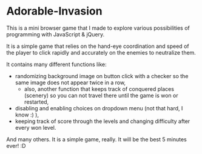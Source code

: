 # Adorable-Invasion
This is a mini browser game that I made to explore various possibilities of programming with JavaScript & jQuery.

It is a simple game that relies on the hand-eye coordination and speed of the player to click rapidly and accurately on the enemies to neutralize them. 

It contains many different functions like:
  - randomizing background image on button click with a checker so the same image does not appear twice in a row,
    - also, another function that keeps track of conquered places (scenery) so you can not travel there until the game is won or restarted,
  - disabling and enabling choices on dropdown menu (not that hard, I know :) ),
  - keeping track of score through the levels and changing difficulty after every won level. 

And many others. It is a simple game, really.
It will be the best 5 minutes ever! :D
